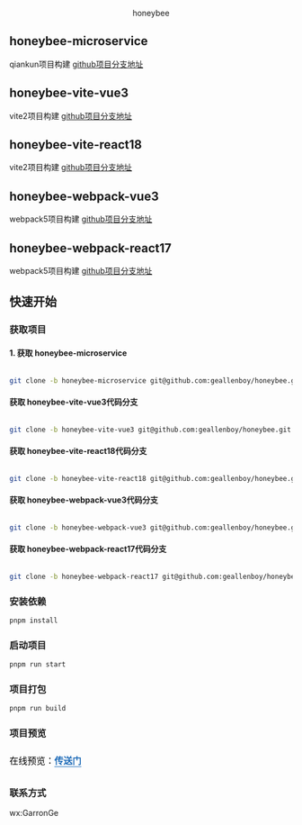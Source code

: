 
<p align="center">
  <div align="center">honeybee</div>
</p>


## honeybee-microservice

qiankun项目构建 [github项目分支地址](https://github.com/geallenboy/honeybee/tree/honeybee-microservice)

## honeybee-vite-vue3

vite2项目构建 [github项目分支地址](https://github.com/geallenboy/honeybee/tree/honeybee-vite-vue3)

## honeybee-vite-react18

vite2项目构建 [github项目分支地址](https://github.com/geallenboy/honeybee/tree/honeybee-vite-react18)

## honeybee-webpack-vue3

webpack5项目构建 [github项目分支地址](https://github.com/geallenboy/honeybee/tree/honeybee-webpack-vue3)

## honeybee-webpack-react17

webpack5项目构建 [github项目分支地址](https://github.com/geallenboy/honeybee/tree/honeybee-webpack-react17)

## 快速开始

### 获取项目

#### 1. 获取 honeybee-microservice

```sh

git clone -b honeybee-microservice git@github.com:geallenboy/honeybee.git honeybee-microservice

```

#### 获取 honeybee-vite-vue3代码分支

```sh

git clone -b honeybee-vite-vue3 git@github.com:geallenboy/honeybee.git honeybee-vite-vue3

```

#### 获取 honeybee-vite-react18代码分支

```sh

git clone -b honeybee-vite-react18 git@github.com:geallenboy/honeybee.git honeybee-vite-react18

```

#### 获取 honeybee-webpack-vue3代码分支

```sh

git clone -b honeybee-webpack-vue3 git@github.com:geallenboy/honeybee.git honeybee-webpack-vue3

```

#### 获取 honeybee-webpack-react17代码分支

```sh

git clone -b honeybee-webpack-react17 git@github.com:geallenboy/honeybee.git honeybee-webpack-react17

```

### 安装依赖

```sh
pnpm install

```

### 启动项目

```sh
pnpm run start
```

### 项目打包

```sh
pnpm run build
```

### 项目预览

<p data-tool="mdnice编辑器" style="font-size: 16px; padding-top: 8px; padding-bottom: 8px; margin: 0; line-height: 26px; color: black;">在线预览：<a href="https://microservice.gejialun.vip/" style="text-decoration: none; color: #1e6bb8; word-wrap: break-word; font-weight: bold; border-bottom: 1px solid #1e6bb8;">传送门</a></p>

### 联系方式

wx:GarronGe


